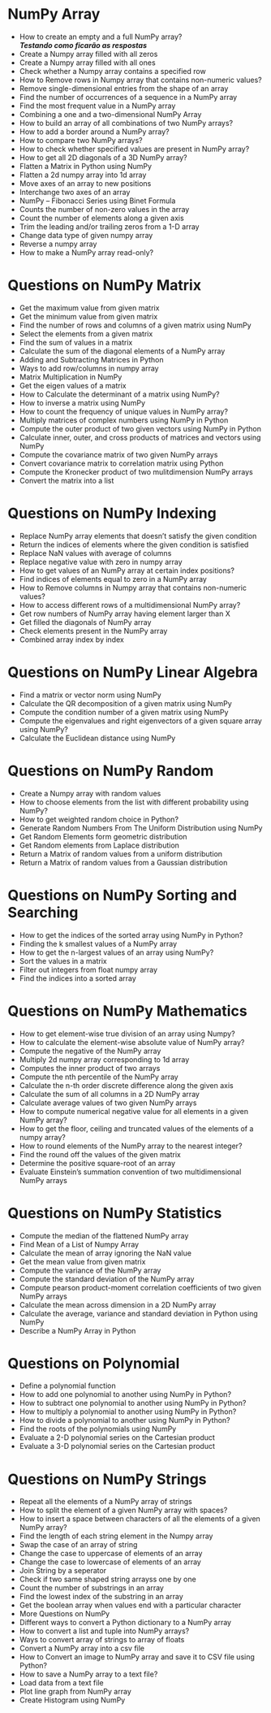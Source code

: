 # NumPy Array
- How to create an empty and a full NumPy array?<br>
***Testando como ficarão as respostas***
- Create a Numpy array filled with all zeros
- Create a Numpy array filled with all ones
- Check whether a Numpy array contains a specified row
- How to Remove rows in Numpy array that contains non-numeric values?
- Remove single-dimensional entries from the shape of an array
- Find the number of occurrences of a sequence in a NumPy array
- Find the most frequent value in a NumPy array
- Combining a one and a two-dimensional NumPy Array
- How to build an array of all combinations of two NumPy arrays?
- How to add a border around a NumPy array?
- How to compare two NumPy arrays?
- How to check whether specified values are present in NumPy array?
- How to get all 2D diagonals of a 3D NumPy array?
- Flatten a Matrix in Python using NumPy
- Flatten a 2d numpy array into 1d array
- Move axes of an array to new positions
- Interchange two axes of an array
- NumPy – Fibonacci Series using Binet Formula
- Counts the number of non-zero values in the array
- Count the number of elements along a given axis
- Trim the leading and/or trailing zeros from a 1-D array
- Change data type of given numpy array
- Reverse a numpy array
- How to make a NumPy array read-only?
# Questions on NumPy Matrix
- Get the maximum value from given matrix
- Get the minimum value from given matrix
- Find the number of rows and columns of a given matrix using NumPy
- Select the elements from a given matrix
- Find the sum of values in a matrix
- Calculate the sum of the diagonal elements of a NumPy array
- Adding and Subtracting Matrices in Python
- Ways to add row/columns in numpy array
- Matrix Multiplication in NumPy
- Get the eigen values of a matrix
- How to Calculate the determinant of a matrix using NumPy?
- How to inverse a matrix using NumPy
- How to count the frequency of unique values in NumPy array?
- Multiply matrices of complex numbers using NumPy in Python
- Compute the outer product of two given vectors using NumPy in Python
- Calculate inner, outer, and cross products of matrices and vectors using NumPy
- Compute the covariance matrix of two given NumPy arrays
- Convert covariance matrix to correlation matrix using Python
- Compute the Kronecker product of two mulitdimension NumPy arrays
- Convert the matrix into a list
# Questions on NumPy Indexing
- Replace NumPy array elements that doesn’t satisfy the given condition
- Return the indices of elements where the given condition is satisfied
- Replace NaN values with average of columns
- Replace negative value with zero in numpy array
- How to get values of an NumPy array at certain index positions?
- Find indices of elements equal to zero in a NumPy array
- How to Remove columns in Numpy array that contains non-numeric values?
- How to access different rows of a multidimensional NumPy array?
- Get row numbers of NumPy array having element larger than X
- Get filled the diagonals of NumPy array
- Check elements present in the NumPy array
- Combined array index by index
# Questions on NumPy Linear Algebra
- Find a matrix or vector norm using NumPy
- Calculate the QR decomposition of a given matrix using NumPy
- Compute the condition number of a given matrix using NumPy
- Compute the eigenvalues and right eigenvectors of a given square array using NumPy?
- Calculate the Euclidean distance using NumPy
# Questions on NumPy Random
- Create a Numpy array with random values
- How to choose elements from the list with different probability using NumPy?
- How to get weighted random choice in Python?
- Generate Random Numbers From The Uniform Distribution using NumPy
- Get Random Elements form geometric distribution
- Get Random elements from Laplace distribution
- Return a Matrix of random values from a uniform distribution
- Return a Matrix of random values from a Gaussian distribution
# Questions on NumPy Sorting and Searching
- How to get the indices of the sorted array using NumPy in Python?
- Finding the k smallest values of a NumPy array
- How to get the n-largest values of an array using NumPy?
- Sort the values in a matrix
- Filter out integers from float numpy array
- Find the indices into a sorted array
# Questions on NumPy Mathematics
- How to get element-wise true division of an array using Numpy?
- How to calculate the element-wise absolute value of NumPy array?
- Compute the negative of the NumPy array
- Multiply 2d numpy array corresponding to 1d array
- Computes the inner product of two arrays
- Compute the nth percentile of the NumPy array
- Calculate the n-th order discrete difference along the given axis
- Calculate the sum of all columns in a 2D NumPy array
- Calculate average values of two given NumPy arrays
- How to compute numerical negative value for all elements in a given NumPy array?
- How to get the floor, ceiling and truncated values of the elements of a numpy array?
- How to round elements of the NumPy array to the nearest integer?
- Find the round off the values of the given matrix
- Determine the positive square-root of an array
- Evaluate Einstein’s summation convention of two multidimensional NumPy arrays
# Questions on NumPy Statistics
- Compute the median of the flattened NumPy array
- Find Mean of a List of Numpy Array
- Calculate the mean of array ignoring the NaN value
- Get the mean value from given matrix
- Compute the variance of the NumPy array
- Compute the standard deviation of the NumPy array
- Compute pearson product-moment correlation coefficients of two given NumPy arrays
- Calculate the mean across dimension in a 2D NumPy array
- Calculate the average, variance and standard deviation in Python using NumPy
- Describe a NumPy Array in Python
# Questions on Polynomial
- Define a polynomial function
- How to add one polynomial to another using NumPy in Python?
- How to subtract one polynomial to another using NumPy in Python?
- How to multiply a polynomial to another using NumPy in Python?
- How to divide a polynomial to another using NumPy in Python?
- Find the roots of the polynomials using NumPy
- Evaluate a 2-D polynomial series on the Cartesian product
- Evaluate a 3-D polynomial series on the Cartesian product
# Questions on NumPy Strings
- Repeat all the elements of a NumPy array of strings
- How to split the element of a given NumPy array with spaces?
- How to insert a space between characters of all the elements of a given NumPy array?
- Find the length of each string element in the Numpy array
- Swap the case of an array of string
- Change the case to uppercase of elements of an array
- Change the case to lowercase of elements of an array
- Join String by a seperator
- Check if two same shaped string arrayss one by one
- Count the number of substrings in an array
- Find the lowest index of the substring in an array
- Get the boolean array when values end with a particular character
- More Questions on NumPy
- Different ways to convert a Python dictionary to a NumPy array
- How to convert a list and tuple into NumPy arrays?
- Ways to convert array of strings to array of floats
- Convert a NumPy array into a csv file
- How to Convert an image to NumPy array and save it to CSV file using Python?
- How to save a NumPy array to a text file?
- Load data from a text file
- Plot line graph from NumPy array
- Create Histogram using NumPy
